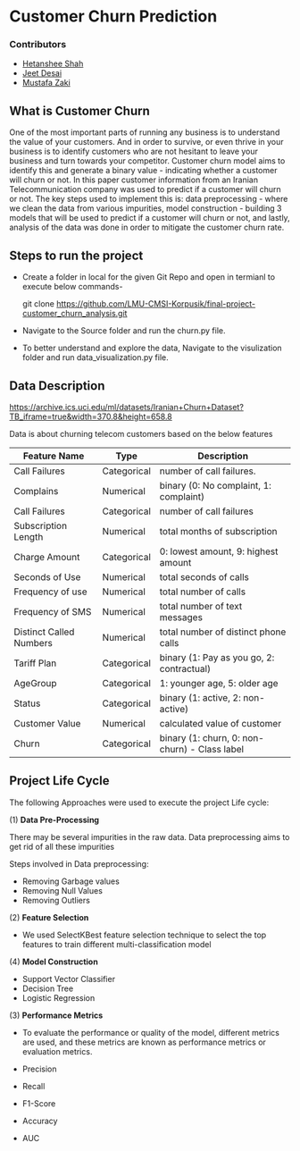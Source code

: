 # Customer Churn Prediction

### Contributors

* [Hetanshee Shah](https://github.com/hetanshee)
* [Jeet Desai](https://github.com/JEETDESAI25)
* [Mustafa Zaki](https://github.com/mustafazaki98)



## What is Customer Churn

One of the most important parts of running any business is to understand the value of your customers. And in order to survive, or even thrive in your business is to identify customers who are not hesitant to leave your business and turn towards your competitor. Customer churn model aims to identify this and generate a binary value - indicating whether a customer will churn or not. In this paper customer information from an Iranian Telecommunication company was used to predict if a customer will churn or not. The key steps used to implement this is: data preprocessing - where we clean the data from various impurities, model construction - building 3 models that will be used to predict if a customer will churn or not, and lastly, analysis of the data was done in order to mitigate the customer churn rate.


## Steps to run the project

* Create a folder in local for the given Git Repo and open in termianl to execute below commands-
  
  git clone https://github.com/LMU-CMSI-Korpusik/final-project-customer_churn_analysis.git

* Navigate to the Source folder and run the churn.py file.
* To better understand and explore the data, Navigate to the visulization folder and run data_visualization.py file.


## Data Description

https://archive.ics.uci.edu/ml/datasets/Iranian+Churn+Dataset?TB_iframe=true&width=370.8&height=658.8

Data is about churning telecom customers based on the below features

| Feature Name           |     Type       | Description                                   | 
| -----------------------|----------------| ----------------------------------------------|
| Call Failures          |  Categorical   | number of call failures.                      |
| Complains              |  Numerical     | binary (0: No complaint, 1: complaint)        |
| Call Failures          |  Categorical   | number of call failures                       |
| Subscription Length    |  Numerical     | total months of subscription                  |
|  Charge Amount         |  Categorical   | 0: lowest amount, 9: highest amount           |
| Seconds of Use         |  Numerical     | total seconds of calls                        |
| Frequency of use       |  Numerical     | total number of calls                         |
| Frequency of SMS       |  Numerical     | total number of text messages                 |
| Distinct Called Numbers|  Numerical     | total number of distinct phone calls          |
| Tariff Plan            |  Categorical   | binary (1: Pay as you go, 2: contractual)     |
| AgeGroup               |  Categorical   | 1: younger age, 5: older age                  |
| Status                 |  Categorical   | binary (1: active, 2: non-active)             |
| Customer Value         |  Numerical     | calculated value of customer                  |
| Churn                  |  Categorical   | binary (1: churn, 0: non-churn) - Class label |

## Project Life Cycle
The following Approaches were used to execute the project Life cycle:

(1) **Data Pre-Processing**

There may be several impurities in the raw data. Data preprocessing aims to get rid of all these impurities

 Steps involved in Data preprocessing:
 * Removing Garbage values
 * Removing Null Values
 * Removing Outliers

 (2) **Feature Selection**
 * We used SelectKBest feature selection technique to select the top features to train different multi-classification model

(4) **Model Construction**
* Support Vector Classifier 
* Decision Tree
* Logistic Regression

 (3) **Performance Metrics**
 * To evaluate the performance or quality of the model, different metrics are used, and these metrics are known as performance metrics or evaluation metrics.

* Precision 
* Recall
* F1-Score
* Accuracy 
* AUC


